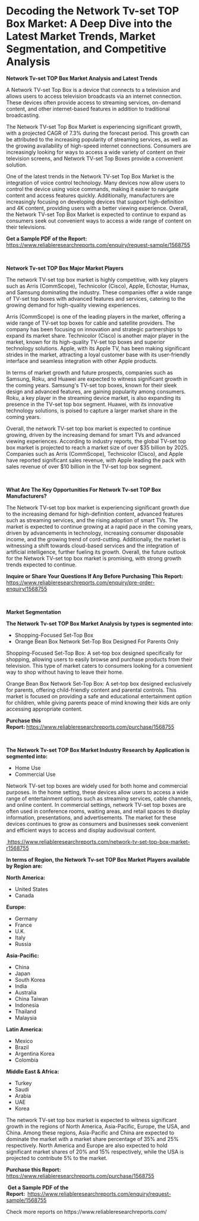 <p><h1>Decoding the Network Tv-set TOP Box Market: A Deep Dive into the Latest Market Trends, Market Segmentation, and Competitive Analysis</h1></p><p><strong>Network Tv-set TOP Box Market Analysis and Latest Trends</strong></p>
<p><p>A Network TV-set Top Box is a device that connects to a television and allows users to access television broadcasts via an internet connection. These devices often provide access to streaming services, on-demand content, and other internet-based features in addition to traditional broadcasting.</p><p>The Network TV-set Top Box Market is experiencing significant growth, with a projected CAGR of 7.3% during the forecast period. This growth can be attributed to the increasing popularity of streaming services, as well as the growing availability of high-speed internet connections. Consumers are increasingly looking for ways to access a wide variety of content on their television screens, and Network TV-set Top Boxes provide a convenient solution.</p><p>One of the latest trends in the Network TV-set Top Box Market is the integration of voice control technology. Many devices now allow users to control the device using voice commands, making it easier to navigate content and access features quickly. Additionally, manufacturers are increasingly focusing on developing devices that support high-definition and 4K content, providing users with a better viewing experience. Overall, the Network TV-set Top Box Market is expected to continue to expand as consumers seek out convenient ways to access a wide range of content on their televisions.</p></p>
<p><strong>Get a Sample PDF of the Report:&nbsp;</strong> <a href="https://www.reliableresearchreports.com/enquiry/request-sample/1568755">https://www.reliableresearchreports.com/enquiry/request-sample/1568755</a></p>
<p>&nbsp;</p>
<p><strong>Network Tv-set TOP Box Major Market Players</strong></p>
<p><p>The network TV-set top box market is highly competitive, with key players such as Arris (CommScope), Technicolor (Cisco), Apple, Echostar, Humax, and Samsung dominating the industry. These companies offer a wide range of TV-set top boxes with advanced features and services, catering to the growing demand for high-quality viewing experiences.</p><p>Arris (CommScope) is one of the leading players in the market, offering a wide range of TV-set top boxes for cable and satellite providers. The company has been focusing on innovation and strategic partnerships to expand its market share. Technicolor (Cisco) is another major player in the market, known for its high-quality TV-set top boxes and superior technology solutions. Apple, with its Apple TV, has been making significant strides in the market, attracting a loyal customer base with its user-friendly interface and seamless integration with other Apple products.</p><p>In terms of market growth and future prospects, companies such as Samsung, Roku, and Huawei are expected to witness significant growth in the coming years. Samsung's TV-set top boxes, known for their sleek design and advanced features, are gaining popularity among consumers. Roku, a key player in the streaming device market, is also expanding its presence in the TV-set top box segment. Huawei, with its innovative technology solutions, is poised to capture a larger market share in the coming years.</p><p>Overall, the network TV-set top box market is expected to continue growing, driven by the increasing demand for smart TVs and advanced viewing experiences. According to industry reports, the global TV-set top box market is projected to reach a market size of over $35 billion by 2025. Companies such as Arris (CommScope), Technicolor (Cisco), and Apple have reported significant sales revenue, with Apple leading the pack with sales revenue of over $10 billion in the TV-set top box segment.</p></p>
<p>&nbsp;</p>
<p><strong>What Are The Key Opportunities For Network Tv-set TOP Box Manufacturers?</strong></p>
<p><p>The Network TV-set top box market is experiencing significant growth due to the increasing demand for high-definition content, advanced features such as streaming services, and the rising adoption of smart TVs. The market is expected to continue growing at a rapid pace in the coming years, driven by advancements in technology, increasing consumer disposable income, and the growing trend of cord-cutting. Additionally, the market is witnessing a shift towards cloud-based services and the integration of artificial intelligence, further fueling its growth. Overall, the future outlook for the Network TV-set top box market is promising, with strong growth trends expected to continue.</p></p>
<p><strong>Inquire or Share Your Questions If Any Before Purchasing This Report:</strong> <a href="https://www.reliableresearchreports.com/enquiry/pre-order-enquiry/1568755">https://www.reliableresearchreports.com/enquiry/pre-order-enquiry/1568755</a></p>
<p>&nbsp;</p>
<p><strong>Market Segmentation</strong></p>
<p><strong>The Network Tv-set TOP Box Market Analysis by types is segmented into:</strong></p>
<p><ul><li>Shopping-Focused Set-Top Box</li><li>Orange Bean Box Network Set-Top Box Designed For Parents Only</li></ul></p>
<p><p>Shopping-Focused Set-Top Box: A set-top box designed specifically for shopping, allowing users to easily browse and purchase products from their television. This type of market caters to consumers looking for a convenient way to shop without having to leave their home.</p><p>Orange Bean Box Network Set-Top Box: A set-top box designed exclusively for parents, offering child-friendly content and parental controls. This market is focused on providing a safe and educational entertainment option for children, while giving parents peace of mind knowing their kids are only accessing appropriate content.</p></p>
<p><strong>Purchase this Report:&nbsp;</strong><a href="https://www.reliableresearchreports.com/purchase/1568755">https://www.reliableresearchreports.com/purchase/1568755</a></p>
<p>&nbsp;</p>
<p><strong>The Network Tv-set TOP Box Market Industry Research by Application is segmented into:</strong></p>
<p><ul><li>Home Use</li><li>Commercial Use</li></ul></p>
<p><p>Network TV-set top boxes are widely used for both home and commercial purposes. In the home setting, these devices allow users to access a wide range of entertainment options such as streaming services, cable channels, and online content. In commercial settings, network TV-set top boxes are often used in conference rooms, waiting areas, and retail spaces to display information, presentations, and advertisements. The market for these devices continues to grow as consumers and businesses seek convenient and efficient ways to access and display audiovisual content.</p></p>
<p><a href="https://www.reliableresearchreports.com/network-tv-set-top-box-market-r1568755">&nbsp;https://www.reliableresearchreports.com/network-tv-set-top-box-market-r1568755</a></p>
<p><strong>In terms of Region, the Network Tv-set TOP Box Market Players available by Region are:</strong></p>
<p>
    <p> <strong> North America: </strong>
        <ul>
            <li>United States</li>
            <li>Canada</li>
        </ul>
        </p> 
    <p> <strong> Europe: </strong>
        <ul>
            <li>Germany</li>
            <li>France</li>
            <li>U.K.</li>
            <li>Italy</li>
            <li>Russia</li>
        </ul>
        </p> 
    <p> <strong> Asia-Pacific: </strong>
        <ul>
            <li>China</li>
            <li>Japan</li>
            <li>South Korea</li>
            <li>India</li>
            <li>Australia</li>
            <li>China Taiwan</li>
            <li>Indonesia</li>
            <li>Thailand</li>
            <li>Malaysia</li>
        </ul>
        </p> 
    <p> <strong> Latin America: </strong>
        <ul>
            <li>Mexico</li>
            <li>Brazil</li>
            <li>Argentina Korea</li>
            <li>Colombia</li>
        </ul>
        </p> 
    <p> <strong> Middle East & Africa: </strong>
        <ul>
            <li>Turkey</li>
            <li>Saudi</li>
            <li>Arabia</li>
            <li>UAE</li>
            <li>Korea</li>
        </ul>
    </p>
    </p>
<p><p>The network TV-set top box market is expected to witness significant growth in the regions of North America, Asia-Pacific, Europe, the USA, and China. Among these regions, Asia-Pacific and China are expected to dominate the market with a market share percentage of 35% and 25% respectively. North America and Europe are also expected to hold significant market shares of 20% and 15% respectively, while the USA is projected to contribute 5% to the market.</p></p>
<p><strong>Purchase this Report: </strong><a href="https://www.reliableresearchreports.com/purchase/1568755">https://www.reliableresearchreports.com/purchase/1568755</a></p>
<p>&nbsp;<strong>Get a Sample PDF of the Report:&nbsp;&nbsp;</strong><a href="https://www.reliableresearchreports.com/enquiry/request-sample/1568755">https://www.reliableresearchreports.com/enquiry/request-sample/1568755</a></p>
<p><strong></strong></p>
<p>Check more reports on https://www.reliableresearchreports.com/</p>